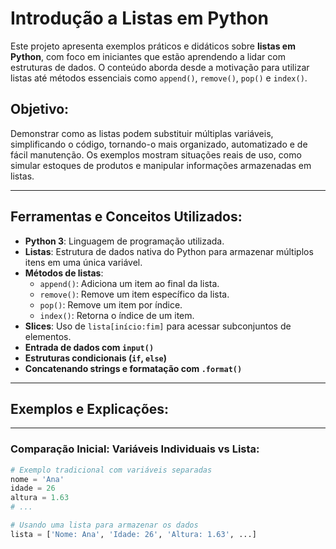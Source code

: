 # Introdução a Listas em Python

Este projeto apresenta exemplos práticos e didáticos sobre **listas em Python**, com foco em iniciantes que estão aprendendo a lidar com estruturas de dados. O conteúdo aborda desde a motivação para utilizar listas até métodos essenciais como `append()`, `remove()`, `pop()` e `index()`.

## Objetivo:

Demonstrar como as listas podem substituir múltiplas variáveis, simplificando o código, tornando-o mais organizado, automatizado e de fácil manutenção. Os exemplos mostram situações reais de uso, como simular estoques de produtos e manipular informações armazenadas em listas.

---

##  Ferramentas e Conceitos Utilizados:

- **Python 3**: Linguagem de programação utilizada.
- **Listas**: Estrutura de dados nativa do Python para armazenar múltiplos itens em uma única variável.
- **Métodos de listas**:
  - `append()`: Adiciona um item ao final da lista.
  - `remove()`: Remove um item específico da lista.
  - `pop()`: Remove um item por índice.
  - `index()`: Retorna o índice de um item.
- **Slices**: Uso de `lista[início:fim]` para acessar subconjuntos de elementos.
- **Entrada de dados com `input()`**
- **Estruturas condicionais (`if`, `else`)**
- **Concatenando strings e formatação com `.format()`**

---

## Exemplos e Explicações:
---
### Comparação Inicial: Variáveis Individuais vs Lista:

```python
# Exemplo tradicional com variáveis separadas
nome = 'Ana'
idade = 26
altura = 1.63
# ...

# Usando uma lista para armazenar os dados
lista = ['Nome: Ana', 'Idade: 26', 'Altura: 1.63', ...]
